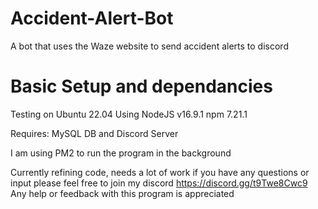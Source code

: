 # Accident-Alert-Bot
A bot that uses the Waze website to send accident alerts to discord

# Basic Setup and dependancies
Testing on Ubuntu 22.04
Using NodeJS v16.9.1 npm 7.21.1

Requires: MySQL DB and Discord Server

I am using PM2 to run the program in the background

Currently refining code, needs a lot of work if you have any questions or input please feel free to join my discord https://discord.gg/t9Twe8Cwc9
Any help or feedback with this program is appreciated
